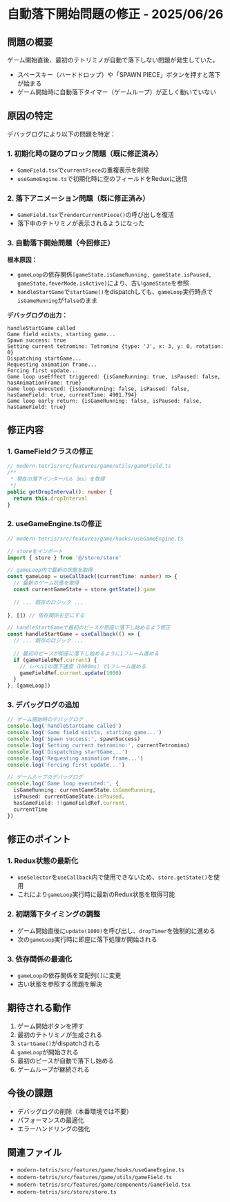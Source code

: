 # 自動落下開始問題の修正 - 2025/06/26

## 問題の概要
ゲーム開始直後、最初のテトリミノが自動で落下しない問題が発生していた。
- スペースキー（ハードドロップ）や「SPAWN PIECE」ボタンを押すと落下が始まる
- ゲーム開始時に自動落下タイマー（ゲームループ）が正しく動いていない

## 原因の特定
デバッグログにより以下の問題を特定：

### 1. 初期化時の謎のブロック問題（既に修正済み）
- `GameField.tsx`で`currentPiece`の重複表示を削除
- `useGameEngine.ts`で初期化時に空のフィールドをReduxに送信

### 2. 落下アニメーション問題（既に修正済み）
- `GameField.tsx`で`renderCurrentPiece()`の呼び出しを復活
- 落下中のテトリミノが表示されるようになった

### 3. 自動落下開始問題（今回修正）
**根本原因：**
- `gameLoop`の依存関係`[gameState.isGameRunning, gameState.isPaused, gameState.feverMode.isActive]`により、古い`gameState`を参照
- `handleStartGame`で`startGame()`をdispatchしても、`gameLoop`実行時点で`isGameRunning`が`false`のまま

**デバッグログの出力：**
```
handleStartGame called
Game field exists, starting game...
Spawn success: true
Setting current tetromino: Tetromino {type: 'J', x: 3, y: 0, rotation: 0}
Dispatching startGame...
Requesting animation frame...
Forcing first update...
Game loop useEffect triggered: {isGameRunning: true, isPaused: false, hasAnimationFrame: true}
Game loop executed: {isGameRunning: false, isPaused: false, hasGameField: true, currentTime: 4901.794}
Game loop early return: {isGameRunning: false, isPaused: false, hasGameField: true}
```

## 修正内容

### 1. GameFieldクラスの修正
```typescript
// modern-tetris/src/features/game/utils/gameField.ts
/**
 * 現在の落下インターバル（ms）を取得
 */
public getDropInterval(): number {
  return this.dropInterval
}
```

### 2. useGameEngine.tsの修正
```typescript
// modern-tetris/src/features/game/hooks/useGameEngine.ts

// storeをインポート
import { store } from '@/store/store'

// gameLoop内で最新の状態を取得
const gameLoop = useCallback((currentTime: number) => {
  // 最新のゲーム状態を取得
  const currentGameState = store.getState().game
  
  // ... 既存のロジック ...
  
}, []) // 依存関係を空にする

// handleStartGameで最初のピースが即座に落下し始めるよう修正
const handleStartGame = useCallback(() => {
  // ... 既存のロジック ...
  
  // 最初のピースが即座に落下し始めるように1フレーム進める
  if (gameFieldRef.current) {
    // レベル1の落下速度（1000ms）で1フレーム進める
    gameFieldRef.current.update(1000)
  }
}, [gameLoop])
```

### 3. デバッグログの追加
```typescript
// ゲーム開始時のデバッグログ
console.log('handleStartGame called')
console.log('Game field exists, starting game...')
console.log('Spawn success:', spawnSuccess)
console.log('Setting current tetromino:', currentTetromino)
console.log('Dispatching startGame...')
console.log('Requesting animation frame...')
console.log('Forcing first update...')

// ゲームループのデバッグログ
console.log('Game loop executed:', {
  isGameRunning: currentGameState.isGameRunning,
  isPaused: currentGameState.isPaused,
  hasGameField: !!gameFieldRef.current,
  currentTime
})
```

## 修正のポイント

### 1. Redux状態の最新化
- `useSelector`を`useCallback`内で使用できないため、`store.getState()`を使用
- これにより`gameLoop`実行時に最新のRedux状態を取得可能

### 2. 初期落下タイミングの調整
- ゲーム開始直後に`update(1000)`を呼び出し、`dropTimer`を強制的に進める
- 次の`gameLoop`実行時に即座に落下処理が開始される

### 3. 依存関係の最適化
- `gameLoop`の依存関係を空配列`[]`に変更
- 古い状態を参照する問題を解決

## 期待される動作
1. ゲーム開始ボタンを押す
2. 最初のテトリミノが生成される
3. `startGame()`がdispatchされる
4. `gameLoop`が開始される
5. 最初のピースが自動で落下し始める
6. ゲームループが継続される

## 今後の課題
- デバッグログの削除（本番環境では不要）
- パフォーマンスの最適化
- エラーハンドリングの強化

## 関連ファイル
- `modern-tetris/src/features/game/hooks/useGameEngine.ts`
- `modern-tetris/src/features/game/utils/gameField.ts`
- `modern-tetris/src/features/game/components/GameField.tsx`
- `modern-tetris/src/store/store.ts` 